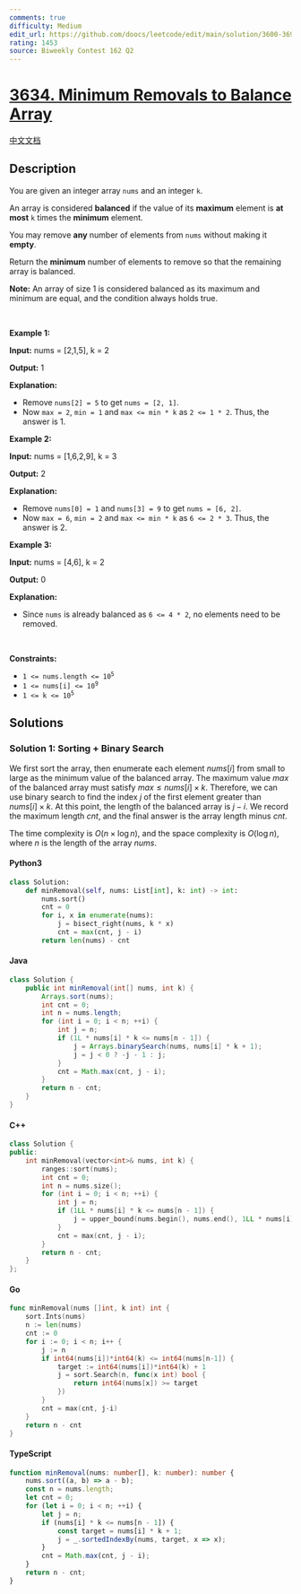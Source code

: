 ```yaml
---
comments: true
difficulty: Medium
edit_url: https://github.com/doocs/leetcode/edit/main/solution/3600-3699/3634.Minimum%20Removals%20to%20Balance%20Array/README_EN.md
rating: 1453
source: Biweekly Contest 162 Q2
---
```


<!-- problem:start -->

# [3634. Minimum Removals to Balance Array](https://leetcode.com/problems/minimum-removals-to-balance-array)

[中文文档](/solution/3600-3699/3634.Minimum%20Removals%20to%20Balance%20Array/README.md)

## Description

<!-- description:start -->

<p>You are given an integer array <code>nums</code> and an integer <code>k</code>.</p>

<p>An array is considered <strong>balanced</strong> if the value of its <strong>maximum</strong> element is <strong>at most</strong> <code>k</code> times the <strong>minimum</strong> element.</p>

<p>You may remove <strong>any</strong> number of elements from <code>nums</code>​​​​​​​ without making it <strong>empty</strong>.</p>

<p>Return the <strong>minimum</strong> number of elements to remove so that the remaining array is balanced.</p>

<p><strong>Note:</strong> An array of size 1 is considered balanced as its maximum and minimum are equal, and the condition always holds true.</p>

<p>&nbsp;</p>
<p><strong class="example">Example 1:</strong></p>

<div class="example-block">
<p><strong>Input:</strong> <span class="example-io">nums = [2,1,5], k = 2</span></p>

<p><strong>Output:</strong> <span class="example-io">1</span></p>

<p><strong>Explanation:</strong></p>

<ul>
	<li>Remove <code>nums[2] = 5</code> to get <code>nums = [2, 1]</code>.</li>
	<li>Now <code>max = 2</code>, <code>min = 1</code> and <code>max &lt;= min * k</code> as <code>2 &lt;= 1 * 2</code>. Thus, the answer is 1.</li>
</ul>
</div>

<p><strong class="example">Example 2:</strong></p>

<div class="example-block">
<p><strong>Input:</strong> <span class="example-io">nums = [1,6,2,9], k = 3</span></p>

<p><strong>Output:</strong> <span class="example-io">2</span></p>

<p><strong>Explanation:</strong></p>

<ul>
	<li>Remove <code>nums[0] = 1</code> and <code>nums[3] = 9</code> to get <code>nums = [6, 2]</code>.</li>
	<li>Now <code>max = 6</code>, <code>min = 2</code> and <code>max &lt;= min * k</code> as <code>6 &lt;= 2 * 3</code>. Thus, the answer is 2.</li>
</ul>
</div>

<p><strong class="example">Example 3:</strong></p>

<div class="example-block">
<p><strong>Input:</strong> <span class="example-io">nums = [4,6], k = 2</span></p>

<p><strong>Output:</strong> <span class="example-io">0</span></p>

<p><strong>Explanation:</strong></p>

<ul>
	<li>Since <code>nums</code> is already balanced as <code>6 &lt;= 4 * 2</code>, no elements need to be removed.</li>
</ul>
</div>

<p>&nbsp;</p>
<p><strong>Constraints:</strong></p>

<ul>
	<li><code>1 &lt;= nums.length &lt;= 10<sup>5</sup></code></li>
	<li><code>1 &lt;= nums[i] &lt;= 10<sup>9</sup></code></li>
	<li><code>1 &lt;= k &lt;= 10<sup>5</sup></code></li>
</ul>

<!-- description:end -->

## Solutions

<!-- solution:start -->

### Solution 1: Sorting + Binary Search

We first sort the array, then enumerate each element $\textit{nums}[i]$ from small to large as the minimum value of the balanced array. The maximum value $\textit{max}$ of the balanced array must satisfy $\textit{max} \leq \textit{nums}[i] \times k$. Therefore, we can use binary search to find the index $j$ of the first element greater than $\textit{nums}[i] \times k$. At this point, the length of the balanced array is $j - i$. We record the maximum length $\textit{cnt}$, and the final answer is the array length minus $\textit{cnt}$.

The time complexity is $O(n \times \log n)$, and the space complexity is $O(\log n)$, where $n$ is the length of the array $\textit{nums}$.

<!-- tabs:start -->

#### Python3

```python
class Solution:
    def minRemoval(self, nums: List[int], k: int) -> int:
        nums.sort()
        cnt = 0
        for i, x in enumerate(nums):
            j = bisect_right(nums, k * x)
            cnt = max(cnt, j - i)
        return len(nums) - cnt
```

#### Java

```java
class Solution {
    public int minRemoval(int[] nums, int k) {
        Arrays.sort(nums);
        int cnt = 0;
        int n = nums.length;
        for (int i = 0; i < n; ++i) {
            int j = n;
            if (1L * nums[i] * k <= nums[n - 1]) {
                j = Arrays.binarySearch(nums, nums[i] * k + 1);
                j = j < 0 ? -j - 1 : j;
            }
            cnt = Math.max(cnt, j - i);
        }
        return n - cnt;
    }
}
```

#### C++

```cpp
class Solution {
public:
    int minRemoval(vector<int>& nums, int k) {
        ranges::sort(nums);
        int cnt = 0;
        int n = nums.size();
        for (int i = 0; i < n; ++i) {
            int j = n;
            if (1LL * nums[i] * k <= nums[n - 1]) {
                j = upper_bound(nums.begin(), nums.end(), 1LL * nums[i] * k) - nums.begin();
            }
            cnt = max(cnt, j - i);
        }
        return n - cnt;
    }
};
```

#### Go

```go
func minRemoval(nums []int, k int) int {
	sort.Ints(nums)
	n := len(nums)
	cnt := 0
	for i := 0; i < n; i++ {
		j := n
		if int64(nums[i])*int64(k) <= int64(nums[n-1]) {
			target := int64(nums[i])*int64(k) + 1
			j = sort.Search(n, func(x int) bool {
				return int64(nums[x]) >= target
			})
		}
		cnt = max(cnt, j-i)
	}
	return n - cnt
}
```

#### TypeScript

```ts
function minRemoval(nums: number[], k: number): number {
    nums.sort((a, b) => a - b);
    const n = nums.length;
    let cnt = 0;
    for (let i = 0; i < n; ++i) {
        let j = n;
        if (nums[i] * k <= nums[n - 1]) {
            const target = nums[i] * k + 1;
            j = _.sortedIndexBy(nums, target, x => x);
        }
        cnt = Math.max(cnt, j - i);
    }
    return n - cnt;
}
```

<!-- tabs:end -->

<!-- solution:end -->

<!-- problem:end -->
